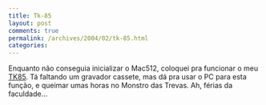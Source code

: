 ```yaml
---
title: Tk-85
layout: post
comments: true
permalink: /archives/2004/02/tk-85.html
categories:
---
```

Enquanto não conseguia inicializar o Mac512, coloquei pra funcionar o meu <a href=micros.html>TK85</a>. Tá faltando um gravador cassete, mas dá pra usar o PC para esta função, e queimar umas horas no Monstro das Trevas. Ah, férias da faculdade&#8230;